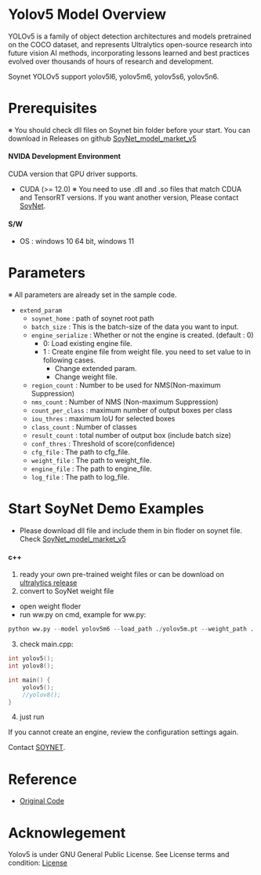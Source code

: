 
# Yolov5 Model Overview
YOLOv5 is a family of object detection architectures and models pretrained on the COCO dataset, and represents Ultralytics open-source research into future vision AI methods, incorporating lessons learned and best practices evolved over thousands of hours of research and development.  
  
Soynet YOLOv5 support yolov5l6, yolov5m6, yolov5s6, yolov5n6.

# Prerequisites
  ※ You should check dll files on Soynet bin folder before your start. You can download in Releases on github [SoyNet_model_market_v5](https://github.com/soynet-support/SoyNet_model_market_v5/releases/tag/bin_v5.1.0)
    
#### NVIDA Development Environment
CUDA version that GPU driver supports.
 - CUDA (>= 12.0)
    ※ You need to use .dll and .so files that match CDUA and TensorRT versions. If you want another version, Please contact [SoyNet](https://soynet.io/en/).
#### S/W
 - OS : windows 10 64 bit, windows 11



# Parameters
※ All parameters are already set in the sample code.
 - `extend_param`
      - `soynet_home` : path of soynet root path
      - `batch_size` : This is the batch-size of the data you want to input.
      - `engine_serialize` : Whether or not the engine is created. (default : 0)
         - 0: Load existing engine file.
         - 1 : Create engine file from weight file. you need to set value to in following cases.
            - Change extended param.
            - Change weight file.
      - `region_count` : Number to be used for NMS(Non-maximum Suppression)
      - `nms_count` : Number of NMS (Non-maximum Suppression)
      - `count_per_class` : maximum number of output boxes per class
      - `iou_thres` :  maximum IoU for selected boxes
      - `class_count` : Number of classes
      - `result_count` : total number of output box (include batch size)
      - `conf_thres` : Threshold of score(confidence)
      - `cfg_file` : The path to cfg_file.
      - `weight_file` : The path to weight_file.
      - `engine_file` : The path to engine_file.
      - `log_file` :  The path to log_file.



# Start SoyNet Demo Examples
* Please download dll file and include them in bin floder on soynet file. Check [SoyNet_model_market_v5](https://github.com/soynet-support/SoyNet_model_market_v5/releases/tag/bin_v5.1.0)
#### c++
1.  ready your own pre-trained weight files or can be download on [ultralytics release](https://github.com/ultralytics/yolov5/releases/tag/v7.0)
2.  convert to SoyNet weight file
  - open weight floder
  - run ww.py on cmd,
  example for ww.py:
  ```python
  python ww.py --model yolov5m6 --load_path ./yolov5m.pt --weight_path ../../../mgmt/weights/yolov5m6r62.weights
  ```
3.  check main.cpp:
```c++
int yolov5();
int yolov8();

int main() {
	yolov5();
	//yolov8();
}
```
4. just run

If you cannot create an engine, review the configuration settings again.

Contact [SOYNET](https://soynet.io/#/contact-us).

# Reference
 - [Original Code](https://github.com/ultralytics/yolov5)

# Acknowlegement

Yolov5 is under GNU General Public License. 
See License terms and condition: [License](https://github.com/ultralytics/yolov5/blob/master/LICENSE)
